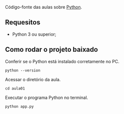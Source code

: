 Código-fonte das aulas sobre [Python](https://www.youtube.com/watch?v=OsH8sZb8x1k&list=PLmY5AEiqDWwAKFymn4450k9XGLt8v3Xgd&index=1).<br>

## Requesitos

* Python 3 ou superior;

## Como rodar o projeto baixado

Conferir se o Python está instalado corretamente no PC.
```
python --version
```

Acessar o diretório da aula.
```
cd aula01
```

Executar o programa Python no terminal.
```
python app.py
```
